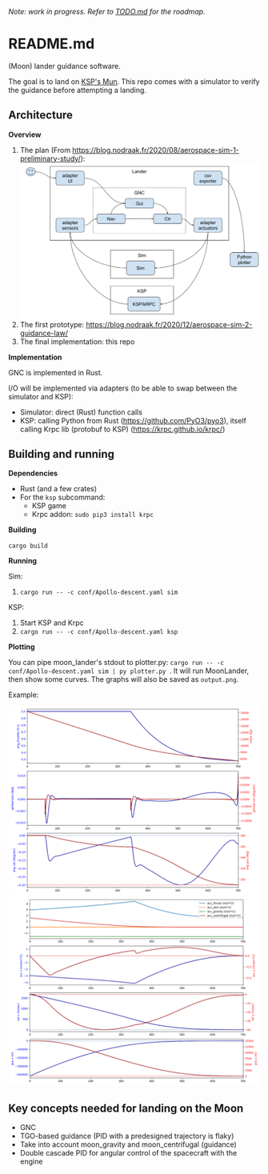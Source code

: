 *Note: work in progress. Refer to [TODO.md](TODO.md) for the roadmap.*

# README.md

(Moon) lander guidance software.

The goal is to land on [KSP's Mun](https://wiki.kerbalspaceprogram.com/wiki/Mun).
This repo comes with a simulator to verify the guidance before attempting a landing.

## Architecture

**Overview**

1. The plan (From https://blog.nodraak.fr/2020/08/aerospace-sim-1-preliminary-study/): ![](docs/images/Architecture.svg)
2. The first prototype: <https://blog.nodraak.fr/2020/12/aerospace-sim-2-guidance-law/>
3. The final implementation: this repo

**Implementation**

GNC is implemented in Rust.

I/O will be implemented via adapters (to be able to swap between the simulator and KSP):

* Simulator: direct (Rust) function calls
* KSP: calling Python from Rust (https://github.com/PyO3/pyo3), itself calling Krpc lib (protobuf to KSP) (https://krpc.github.io/krpc/)

## Building and running

**Dependencies**

* Rust (and a few crates)
* For the `ksp` subcommand:
    * KSP game
    * Krpc addon: `sudo pip3 install krpc`

**Building**

`cargo build`

**Running**

Sim:

1. `cargo run -- -c conf/Apollo-descent.yaml sim`

KSP:

1. Start KSP and Krpc
2. `cargo run -- -c conf/Apollo-descent.yaml ksp`

**Plotting**

You can pipe moon_lander's stdout to plotter.py: `cargo run -- -c conf/Apollo-descent.yaml sim | py plotter.py `.
It will run MoonLander, then show some curves.
The graphs will also be saved as `output.png`.

Example:

![](docs/images/plot_ctr_ang.png)
![](docs/images/plot_nav.png)

## Key concepts needed for landing on the Moon

* GNC
* TGO-based guidance (PID with a predesigned trajectory is flaky)
* Take into account moon_gravity and moon_centrifugal (guidance)
* Double cascade PID for angular control of the spacecraft with the engine
